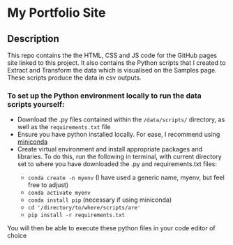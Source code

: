 <h1>My Portfolio Site</h1>

<h2>Description</h2>
<p>This repo contains the the HTML, CSS and JS code for the GitHub pages site linked to this project. It also contains the Python scripts that I created to Extract and Transform the data which is visualised on the Samples page. These scripts produce the data in csv outputs.</p>

<h3>To set up the Python environment locally to run the data scripts yourself:</h3>
<ul>
<li>Download the .py files contained within the <code>/data/scripts/</code> directory, as well as the <code>requirements.txt</code> file</li>
<li>Ensure you have python installed locally. For ease, I recommend using <a href= https://docs.anaconda.com/miniconda/install/#quick-command-line-install>miniconda</a></li>
<li>Create virtual environment and install appropriate packages and libraries. To do this, run the following in terminal, with current directory set to where you have downloaded the .py and requirements.txt files:</li>
  <ul>
  <li><code>conda create -n myenv</code> (I have used a generic name, myenv, but feel free to adjust)</li>
  <li><code>conda activate myenv</code></li>
  <li><code>conda install pip</code> (necessary if using miniconda)</li>
  <li><code>cd '/directory/to/where/scripts/are'</code></li>
  <li><code>pip install -r requirements.txt</code></li>
  </ul>
</ul>
<p>You will then be able to execute these python files in your code editor of choice</p>
